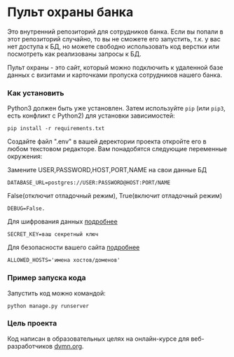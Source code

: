 # Пульт охраны банка

Это внутренний репозиторий для сотрудников банка. Если вы попали в этот репозиторий случайно, то вы не сможете его запустить, т.к. у вас нет доступа к БД, но можете свободно использовать код верстки или посмотреть как реализованы запросы к БД.

Пульт охраны - это сайт, который можно подключить к удаленной базе данных с визитами и карточками пропуска сотрудников нашего банка.

### Как установить

Python3 должен быть уже установлен. 
Затем используйте `pip` (или `pip3`, есть конфликт с Python2) для установки зависимостей:
```
pip install -r requirements.txt
```
Создайте файл ".env" в вашей деректории проекта откройте его в любом текстовом редакторе. Вам понадобятся следующие переменные окружения:

Замените USER,PASSWORD,HOST,PORT,NAME на свои данные БД
```
DATABASE_URL=postgres://USER:PASSWORD@HOST:PORT/NAME 
```
False(отключит отладочный режим), True(включит отладочный режим)
```
DEBUG=False.  
```
Для шифрования данных [подробнее](https://python-code.dev/articles/3266)
```
SECRET_KEY=ваш секретный ключ
```
Для безопасности вашего сайта [подробнее](https://docs.djangoproject.com/en/3.1/ref/settings/#allowed-hosts)
```
ALLOWED_HOSTS='имена хостов/доменов' 
```



### Пример запуска кода

Запустить код можно командой:
```
python manage.py runserver
```

### Цель проекта

Код написан в образовательных целях на онлайн-курсе для веб-разработчиков [dvmn.org](https://dvmn.org/).